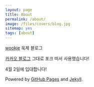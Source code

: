 ```yaml
---
layout: page
title: About
permalink: /about/
image: /files/covers/blog.jpg
sitemap: yes
tags: [about]
---
```


[wookje](https://wookje.dance) 욱제 블로그

[카카오 블로그](https://github.com/kakao) 그대로 포크 떠서 사용했습니다!

4월 2일에 입대합니다!

Powered by [GitHub Pages](https://pages.github.com) and [Jekyll](https://jekyllrb.com).

